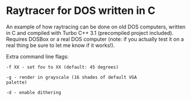 Raytracer for DOS written in C
================
An example of how raytracing can be done on old DOS computers, written in C and compiled with Turbo C++ 3.1 (precompiled project included). Requires DOSBox or a real DOS computer (note: if you actually test it on a real thing be sure to let me know if it works!).

Extra command line flags:

<code>-f XX - set fov to XX (default: 45 degrees)</code>

<code>-g - render in grayscale (16 shades of default VGA palette)</code>

<code>-d - enable dithering</code>

